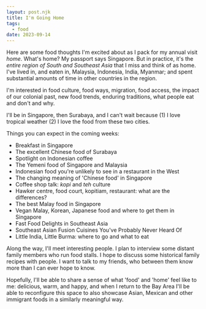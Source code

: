 ```yaml
---
layout: post.njk
title: I'm Going Home
tags: 
  - food
date: 2023-09-14
---
```

Here are some food thoughts I'm excited about as I pack for my annual visit *home*. What's home? My passport says Singapore. But in practice, it's the *entire region of South and Southeast Asia* that I miss and think of as home. I've lived in, and eaten in, Malaysia, Indonesia, India, Myanmar; and spent substantial amounts of time in other countries in the region. 

I'm interested in food culture, food ways, migration, food access, the impact of our colonial past, new food trends, enduring traditions, what people eat and don't and why. 

I'll be in Singapore, then Surabaya, and I can't wait because (1) I love tropical weather (2) I love the food from these two cities.

Things you can expect in the coming weeks:

- Breakfast in Singapore
- The excellent Chinese food of Surabaya
- Spotlight on Indonesian coffee
- The Yemeni food of Singapore and Malaysia
- Indonesian food you're unlikely to see in a restaurant in the West
- The changing meaning of 'Chinese food' in Singapore
- Coffee shop talk: *kopi* and *teh* culture
- Hawker centre, food court, kopitiam, restaurant: what are the differences?
- The best Malay food in Singapore
- Vegan Malay, Korean, Japanese food and where to get them in Singapore
- Fast Food Delights in Southeast Asia
- Southeast Asian Fusion Cuisines You've Probably Never Heard Of
- Little India, Little Burma: where to go and what to eat

Along the way, I'll meet interesting people. I plan to interview some distant family members who run food stalls. I hope to discuss some historical family recipes with people. I want to talk to my friends, who between them know more than I can ever hope to know. 

Hopefully, I'll be able to share a sense of what 'food' and 'home' feel like to me: delicious, warm, and happy, and when I return to the Bay Area I'll be able to reconfigure this space to also showcase Asian, Mexican and other immigrant foods in a similarly meaningful way.
